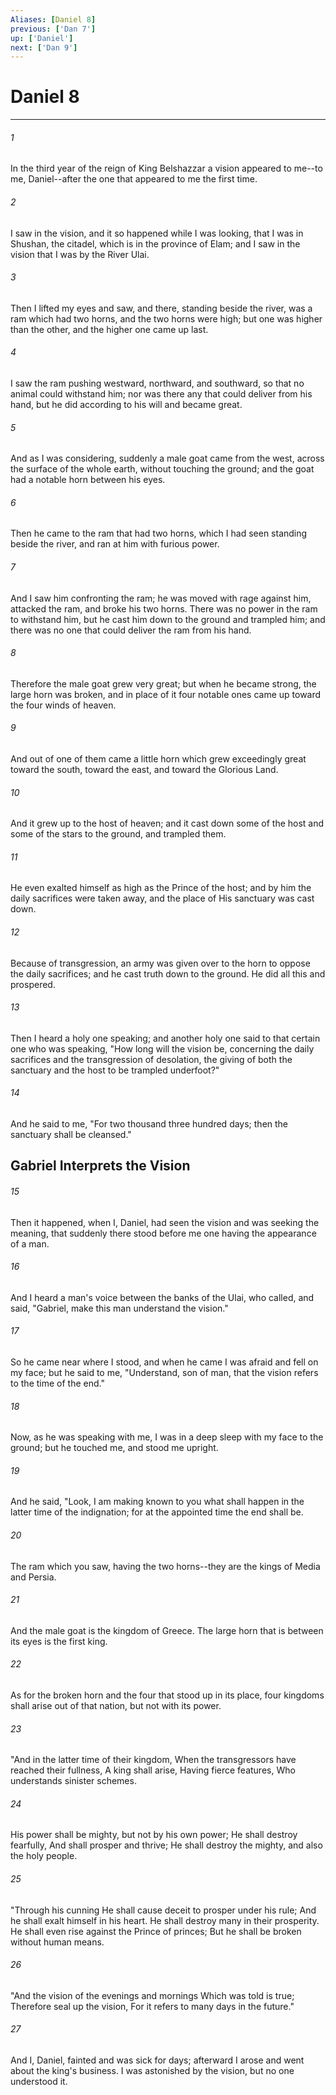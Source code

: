 ```yaml
---
Aliases: [Daniel 8]
previous: ['Dan 7']
up: ['Daniel']
next: ['Dan 9']
---
```

# Daniel 8

***


###### 1 
In the third year of the reign of King Belshazzar a vision appeared to me--to me, Daniel--after the one that appeared to me the first time. 

###### 2 
I saw in the vision, and it so happened while I was looking, that I was in Shushan, the citadel, which is in the province of Elam; and I saw in the vision that I was by the River Ulai. 

###### 3 
Then I lifted my eyes and saw, and there, standing beside the river, was a ram which had two horns, and the two horns were high; but one was higher than the other, and the higher one came up last. 

###### 4 
I saw the ram pushing westward, northward, and southward, so that no animal could withstand him; nor was there any that could deliver from his hand, but he did according to his will and became great. 

###### 5 
And as I was considering, suddenly a male goat came from the west, across the surface of the whole earth, without touching the ground; and the goat had a notable horn between his eyes. 

###### 6 
Then he came to the ram that had two horns, which I had seen standing beside the river, and ran at him with furious power. 

###### 7 
And I saw him confronting the ram; he was moved with rage against him, attacked the ram, and broke his two horns. There was no power in the ram to withstand him, but he cast him down to the ground and trampled him; and there was no one that could deliver the ram from his hand. 

###### 8 
Therefore the male goat grew very great; but when he became strong, the large horn was broken, and in place of it four notable ones came up toward the four winds of heaven. 

###### 9 
And out of one of them came a little horn which grew exceedingly great toward the south, toward the east, and toward the Glorious Land. 

###### 10 
And it grew up to the host of heaven; and it cast down some of the host and some of the stars to the ground, and trampled them. 

###### 11 
He even exalted himself as high as the Prince of the host; and by him the daily sacrifices were taken away, and the place of His sanctuary was cast down. 

###### 12 
Because of transgression, an army was given over to the horn to oppose the daily sacrifices; and he cast truth down to the ground. He did all this and prospered. 

###### 13 
Then I heard a holy one speaking; and another holy one said to that certain one who was speaking, "How long will the vision be, concerning the daily sacrifices and the transgression of desolation, the giving of both the sanctuary and the host to be trampled underfoot?" 

###### 14 
And he said to me, "For two thousand three hundred days; then the sanctuary shall be cleansed." 

## Gabriel Interprets the Vision 

###### 15 
Then it happened, when I, Daniel, had seen the vision and was seeking the meaning, that suddenly there stood before me one having the appearance of a man. 

###### 16 
And I heard a man's voice between the banks of the Ulai, who called, and said, "Gabriel, make this man understand the vision." 

###### 17 
So he came near where I stood, and when he came I was afraid and fell on my face; but he said to me, "Understand, son of man, that the vision refers to the time of the end." 

###### 18 
Now, as he was speaking with me, I was in a deep sleep with my face to the ground; but he touched me, and stood me upright. 

###### 19 
And he said, "Look, I am making known to you what shall happen in the latter time of the indignation; for at the appointed time the end shall be. 

###### 20 
The ram which you saw, having the two horns--they are the kings of Media and Persia. 

###### 21 
And the male goat is the kingdom of Greece. The large horn that is between its eyes is the first king. 

###### 22 
As for the broken horn and the four that stood up in its place, four kingdoms shall arise out of that nation, but not with its power. 

###### 23 
"And in the latter time of their kingdom, When the transgressors have reached their fullness, A king shall arise, Having fierce features, Who understands sinister schemes. 

###### 24 
His power shall be mighty, but not by his own power; He shall destroy fearfully, And shall prosper and thrive; He shall destroy the mighty, and also the holy people. 

###### 25 
"Through his cunning He shall cause deceit to prosper under his rule; And he shall exalt himself in his heart. He shall destroy many in their prosperity. He shall even rise against the Prince of princes; But he shall be broken without human means. 

###### 26 
"And the vision of the evenings and mornings Which was told is true; Therefore seal up the vision, For it refers to many days in the future." 

###### 27 
And I, Daniel, fainted and was sick for days; afterward I arose and went about the king's business. I was astonished by the vision, but no one understood it.
